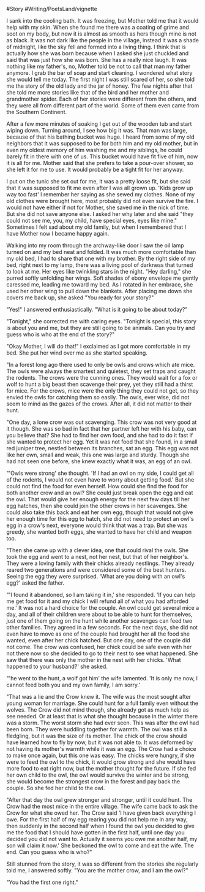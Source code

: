  #Story #Writing/PoetsLand/vignette 

I sank into the cooling bath. It was freezing, but Mother told me that it would help with my skin. When she found me there was a coating of grime and soot on my body, but now it is almost as smooth as hers though mine is not as black. It was not dark like the people in the village, instead it was a shade of midnight, like the sky fell and formed into a living thing. I think that is actually how she was born because when I asked she just chuckled and said that was just how she was born. She has a really nice laugh. It was nothing like my father's, no, Mother told be not to call that man my father anymore. I grab the bar of soap and start cleaning. I wondered what story she would tell me today. The first night I was still scared of her, so she told me the story of the old lady and the jar of honey. The few nights after that she told me more stories like that of the bird and her mother and grandmother spider. Each of her stories were different from the others, and they were all from different part of the world. Some of them even came from the Southern Continent. 

After a few more minutes of soaking I get out of the wooden tub and start wiping down. Turning around, I see how big it was. That man was large, because of that his bathing bucket was huge. I heard from some of my old neighbors that it was supposed to be for both him and my old mother, but in even my oldest memory of him washing me and my siblings, he could barely fit in there with one of us. This bucket would have fit five of him, now it is all for me. Mother said that she prefers to take a pour-over shower, so she left it for me to use. It would probably be a tight fit for her anyway. 

I put on the tunic she set out for me, it was a pretty loose fit, but she said that it was supposed to fit me even after I was all grown up. 'Kids grow up way too fast' I remember her saying as she sewed my clothes. None of my old clothes were brought here, most probably did not even survive the fire. I would not have either if not for Mother, she saved me in the nick of time. But she did not save anyone else. I asked her why later and she said "they could not see me, you, my child, have special eyes, eyes like mine." Sometimes I felt sad about my old family, but when I remembered that I have Mother now I became happy again. 

Walking into my room through the archway-like door I saw the oil lamp turned on and my bed neat and folded. It was much more comfortable than my old bed, I had to share that one with my brother. By the right side of my bed, right next to my lamp, there was a living pool of darkness that turned to look at me. Her eyes like twinkling stars in the night. "Hey darling," she purred softly unfolding her wings. Soft shades of ebony envelope me gently caressed me, leading me toward my bed. As I rotated in her embrace, she used her other wing to pull down the blankets. After placing me down she covers me back up, she asked "You ready for your story?" 

"Yes!" I answered enthusiastically. "What is it going to be about today?"

"Tonight," she corrected me with caring eyes. "Tonight is special, this story is about you and me, but they are still going to be animals. Can you try and guess who is who at the end of the story?"

"Okay Mother, I will do that!" I exclaimed as I got more comfortable in my bed. She put her wind over me as she started speaking.

"In a forest long ago there used to only be owls and crows which ate mice. The owls were always the smartest and quietest, they set traps and caught the rodents. The crows were the cunning ones. They would wait for a fox or wolf to hunt a big beast then scavenge their prey, yet they still had a thirst for mice. For the crows, mice were the only thing they could not get, so they envied the owls for catching them so easily. The owls, ever wise, did not seem to mind as the gazes of the crows. After all, it did not matter to their hunt. 

"One day, a lone crow was out scavenging. This crow was not very good at it though. She was so bad in fact that her partner left her with his baby, can you believe that? She had to find her own food, and she had to do it fast if she wanted to protect her egg. Yet it was not food that she found, in a small red juniper tree, nestled between its branches, sat an egg. This egg was not like her own, small and weak, this one was large and sturdy. Though she had not seen one before, she knew exactly what it was, an egg of an owl. 

"'Owls were strong' she thought. 'If I had an owl on my side, I could get all of the rodents, I would not even have to worry about getting food.' But she could not find the food for even herself. How could she find the food for both another crow and an owl? She could just break open the egg and eat the owl. That would give her enough energy for the next few days till her egg hatches, then she could join the other crows in her scavenges. She could also take this back and eat her own egg, though that would not give her enough time for this egg to hatch, she did not need to protect an owl's egg in a crow's next, everyone would think that was a trap. But she was greedy, she wanted both eggs, she wanted to have her child and weapon too. 

"Then she came up with a clever idea, one that could rival the owls. She took the egg and went to a nest, not her nest, but that of her neighbor's. They were a loving family with their chicks already nestlings. They already reared two generations and were considered some of the best hunters. Seeing the egg they were surprised. 'What are you doing with an owl's egg?' asked the father.

"'I found it abandoned, so I am taking it in,' she responded. 'If you can help me get food for it and my chick I will refund all of what you had afforded me.' It was not a hard choice for the couple. An owl could get several mice a day, and all of their children were about to be able to hunt for themselves, just one of them going on the hunt while another scavenges can feed two other families. They agreed in a few seconds. For the next days, she did not even have to move as one of the couple had brought her all the food she wanted, even after her chick hatched. But one day, one of the couple did not come. The crow was confused, her chick could be safe even with her not there now so she decided to go to their nest to see what happened. She saw that there was only the mother in the nest with her chicks. 'What happened to your husband?' she asked.

"'he went to the hunt, a wolf got him' the wife lamented. 'It is only me now, I cannot feed both you and my own family, I am sorry.'

"That was a lie and the Crow knew it. The wife was the most sought after young woman for marriage. She could hunt for a full family even without the wolves. The Crow did not mind though, she already got as much help as see needed. Or at least that is what she thought because in the winter there was a storm. The worst storm she had ever seen. This was after the owl had been born. They were huddling together for warmth. The owl was still a fledgling, but it was the size of its mother. The chick of the crow should have learned how to fly by now, but it was not able to. It was deformed by not having its mother's warmth while it was an egg. The Crow had a choice to make once again, but this one was easy. The chicks were hungry, if she were to feed the owl to the chick, it would grow strong and she would have more food to eat right now, but the mother thought for the future. If she fed her own child to the owl, the owl would survive the winter and be strong, she would become the strongest crow in the forest and pay back the couple. So she fed her child to the owl. 

"After that day the owl grew stronger and stronger, until it could hunt. The Crow had the most mice in the entire village. The wife came back to ask the Crow for what she owed her. The Crow said 'I have given back everything I owe. For the first half of my egg rearing you did not help me in any way, then suddenly in the second half when I found the owl you decided to give me the food that I should have gotten in the first half, until one day you decided you did not want to. Actually it seems you owe me another half, my son will claim it now.' She beckoned the owl to come and eat the wife. The end. Can you guess who is who?"

Still stunned from the story, it was so different from the stories she regularly told me, I answered softly. "You are the mother crow, and I am the owl?"

"You had the first one right."